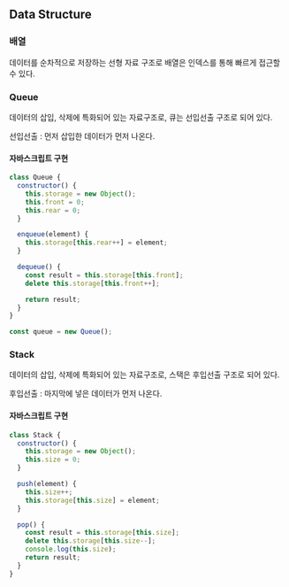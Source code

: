 ## Data Structure

### 배열

데이터를 순차적으로 저장하는 선형 자료 구조로 배열은 인덱스를 통해 빠르게 접근할 수 있다.

### Queue

데이터의 삽입, 삭제에 특화되어 있는 자료구조로, 큐는 선입선출 구조로 되어 있다.

선입선출 : 먼저 삽입한 데이터가 먼저 나온다.

#### 자바스크립트 구현

```js
class Queue {
  constructor() {
    this.storage = new Object();
    this.front = 0;
    this.rear = 0;
  }

  enqueue(element) {
    this.storage[this.rear++] = element;
  }

  dequeue() {
    const result = this.storage[this.front];
    delete this.storage[this.front++];

    return result;
  }
}

const queue = new Queue();
```

### Stack

데이터의 삽입, 삭제에 특화되어 있는 자료구조로, 스택은 후입선출 구조로 되어 있다.

후입선출 : 마지막에 넣은 데이터가 먼저 나온다.

#### 자바스크립트 구현

```js
class Stack {
  constructor() {
    this.storage = new Object();
    this.size = 0;
  }

  push(element) {
    this.size++;
    this.storage[this.size] = element;
  }

  pop() {
    const result = this.storage[this.size];
    delete this.storage[this.size--];
    console.log(this.size);
    return result;
  }
}
```
